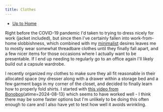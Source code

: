 ```yaml
---
title: Clothes
---
```


- [Up to Home](./)

Right before the COVID-19 pandemic I'd taken to trying to dress
nicely for work (jacket included), but since then
I've certainly fallen into work-from-home slobbishness, which combined
with my [minimalist](minimalism) desires leaves me to mostly wear
somewhat threadbare clothes until they finally fall apart, and a few
nicer items for those occasions where I actually want to be presentable.
If I end up needing to regularly go to an office again I'll likely build
out a capsule wardrobe.

I recently organized my clothes to make sure they all fit reasonable
in their allocated space (my dresser along with a drawer within a storage
bed and a few garment bags in my corner of the closet, and decided to
finally learn how to properly fold shirts. I started with 
[this video from Bonobos](https://youtu.be/uaQ-swEU1cs?si=fS2PTwDT-SFcdQ-P "How to Fold a Dress Shirt for Packing | Bonobos - YouTube"){atime=2024-08-13}
which seems to have worked well - I think there may be some faster
options but I'm unlikely to be doing this often enough to care and
I also have yet to test how well it avoids wrinkling.
